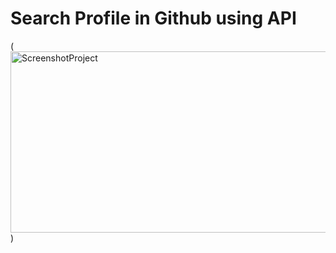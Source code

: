# Search Profile in Github using API

(<a data-flickr-embed="true" href="https://www.flickr.com/photos/191058320@N04/50605352801/in/dateposted-public/" title="ScreenshotProject"><img src="https://live.staticflickr.com/65535/50605352801_3f49347a51_h.jpg" width="780" height="290" alt="ScreenshotProject"></a>)


